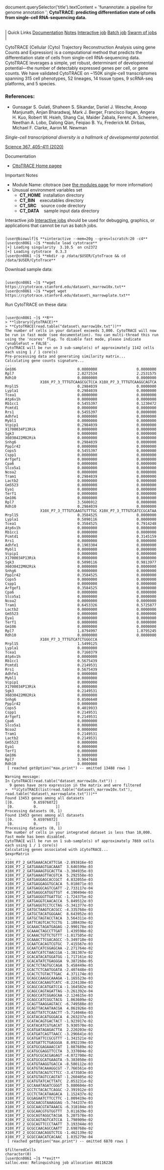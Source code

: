 

document.querySelector('title').textContent = 'funannotate: a pipeline for genome annotation ';
**CytoTRACE: predicting differentiation state of cells from single-cell RNA-sequencing data.** 


|  |
| --- |
| 
Quick Links
[Documentation](#doc)
[Notes](#notes)
[Interactive job](#int) 
[Batch job](#sbatch) 
[Swarm of jobs](#swarm) 
 |



CytoTRACE (Cellular (Cyto) Trajectory Reconstruction Analysis using gene Counts and Expression) is a computational method 
that predicts the differentiation state of cells from single-cell RNA-sequencing data. 
CytoTRACE leverages a simple, yet robust, determinant of developmental potential—the number of detectably expressed genes per cell, or gene counts. We have validated CytoTRACE on ~150K single-cell transcriptomes spanning 315 cell phenotypes, 52 lineages, 14 tissue types, 9 scRNA-seq platforms, and 5 species.



### References:


* Gunsagar S. Gulati, Shaheen S. Sikandar, Daniel J. Wesche, Anoop Manjunath, Anjan Bharadwaj,
Mark J. Berger, Francisco Ilagan, Angera H. Kuo, Robert W. Hsieh, Shang Cai, Maider Zabala,
Ferenc A. Scheeren, Neethan A. Lobo, Dalong Qian, Feiqiao B. Yu, Frederick M. Dirbas,
Michael F. Clarke, Aaron M. Newman   

*Single-cell transcriptional diversity is a hallmark of developmental potential.*   

[Science 367, 405–411 (2020)](https://www.science.org/doi/full/10.1126/science.aax0249)


Documentation
* [CttoTRACE Home pagee](https://cytotrace.stanford.edu/)


Important Notes
* Module Name: citotrace (see [the modules page](https://hpc.nih.gov/apps/modules.html) for more information)
* Unusual environment variables set
	+ **CT\_HOME**  installation directory
	+ **CT\_BIN**    executables directory
	+ **CT\_SRC**    source code directory
	+ **CT\_DATA**    sample input data directory



Interactive job
[Interactive jobs](/docs/userguide.html#int) should be used for debugging, graphics, or applications that cannot be run as batch jobs.
  


```

[user@biowulf]$ **sinteractive --mem=20g --gres=lscratch:20 -c4** 
[user@cn0861 ~]$ **module load cytotrace** 
[+] Loading singularity  3.10.5  on cn2372
[+] Loading cytotrace  0.3.3
[user@cn0861 ~]$ **mkdir -p /data/$USER/CytoTrace && cd /data/$USER/CytoTrace** 

```

Download sample data:

```

[user@cn0861 ~]$ **wget https://cytotrace.stanford.edu/dataset\_marrow10x.txt** 
[user@cn0861 ~]$ **wget wget https://cytotrace.stanford.edu/dataset\_marrowplate.txt**

```

Run CytoTRACE on these data:

```

[user@cn0861 ~]$ **R** 
> **library(CytoTRACE)** 
> **CytoTRACE(read.table("dataset\_marrow10x.txt"))** 
The number of cells in your dataset exceeds 3,000. CytoTRACE will now be run in fast mode (see documentation). You can multi-thread this run using the 'ncores' flag. To disable fast mode, please indicate 'enableFast = FALSE'.
CytoTRACE will be run on 3 sub-sample(s) of approximately 1142 cells each using 1 / 1 core(s)
Pre-processing data and generating similarity matrix...
Calculating gene counts signature...
...
Gm106                            0.0000000                  0.0000000
Rpl7                             2.8272534                  2.2531575
Rdh10                            0.0000000                  0.0000000
                X10X_P7_3_TTTGTCAAGCGCTCCA X10X_P7_3_TTTGTCAAGGCAGTCA
Mrpl15                           0.2984039                  0.0000000
Lypla1                           0.2984039                  0.0000000
Tcea1                            0.0000000                  0.0000000
Atp6v1h                          0.0000000                  0.0000000
Rb1cc1                           0.5455397                  0.1230472
Pcmtd1                           0.0000000                  0.0000000
Rrs1                             0.5455397                  0.0000000
Adhfe1                           0.0000000                  0.0000000
Mybl1                            0.0000000                  0.0000000
Vcpip1                           0.2984039                  0.0000000
X1700034P13Rik                   0.0000000                  0.0000000
Sgk3                             0.0000000                  0.0000000
X6030422M02Rik                   0.0000000                  0.0000000
Snhg6                            0.2984039                  0.0000000
Ppp1r42                          0.0000000                  0.0000000
Cops5                            0.5455397                  0.0000000
Cspp1                            0.0000000                  0.0000000
Arfgef1                          0.0000000                  0.0000000
Cpa6                             0.0000000                  0.0000000
Slco5a1                          0.0000000                  0.0000000
Ncoa2                            0.0000000                  0.0000000
Tram1                            0.2984039                  0.0000000
Lactb2                           0.0000000                  0.0000000
Gm5523                           0.0000000                  0.0000000
Eya1                             0.0000000                  0.0000000
Terf1                            0.0000000                  0.0000000
Gm106                            0.0000000                  0.0000000
Rpl7                             3.5606912                  0.0000000
Rdh10                            0.2984039                  0.0000000
                X10X_P7_3_TTTGTCAAGTGTTTGC X10X_P7_3_TTTGTCATCCGCATAA
Mrpl15                           0.3584525                  0.0000000
Lypla1                           0.5090116                  0.0000000
Tcea1                            0.3584525                  0.7914248
Atp6v1h                          0.0000000                  0.0000000
Rb1cc1                           0.0000000                  0.0000000
Pcmtd1                           0.0000000                  0.3145159
Rrs1                             0.0000000                  0.0000000
Adhfe1                           0.1903304                  0.0000000
Mybl1                            0.0000000                  0.0000000
Vcpip1                           0.0000000                  0.0000000
X1700034P13Rik                   0.0000000                  0.0000000
Sgk3                             0.5090116                  0.9813977
X6030422M02Rik                   0.0000000                  0.0000000
Snhg6                            0.0000000                  0.0000000
Ppp1r42                          0.3584525                  0.0000000
Cops5                            0.0000000                  0.0000000
Cspp1                            0.0000000                  0.0000000
Arfgef1                          0.3584525                  0.0000000
Cpa6                             0.0000000                  0.0000000
Slco5a1                          0.0000000                  0.0000000
Ncoa2                            0.0000000                  0.0000000
Tram1                            0.6453326                  0.5725877
Lactb2                           0.0000000                  0.0000000
Gm5523                           0.0000000                  0.0000000
Eya1                             0.0000000                  0.0000000
Terf1                            0.0000000                  0.0000000
Gm106                            0.0000000                  0.0000000
Rpl7                             1.8794997                  1.8795245
Rdh10                            0.0000000                  0.0000000
                X10X_P7_3_TTTGTCATCTGGGCCA
Mrpl15                           1.5499125
Lypla1                           0.0000000
Tcea1                            0.7160379
Atp6v1h                          0.0000000
Rb1cc1                           0.5675439
Pcmtd1                           0.2149531
Rrs1                             0.5675439
Adhfe1                           0.0000000
Mybl1                            0.0000000
Vcpip1                           0.0000000
X1700034P13Rik                   0.0000000
Sgk3                             0.2149531
X6030422M02Rik                   0.0000000
Snhg6                            0.8506640
Ppp1r42                          0.0000000
Cops5                            0.4019933
Cspp1                            0.2149531
Arfgef1                          0.2149531
Cpa6                             0.0000000
Slco5a1                          0.0000000
Ncoa2                            0.0000000
Tram1                            0.2149531
Lactb2                           0.2149531
Gm5523                           0.0000000
Eya1                             0.0000000
Terf1                            0.0000000
Gm106                            0.0000000
Rpl7                             3.9047688
Rdh10                            0.0000000
 [ reached getOption("max.print") -- omitted 13488 rows ]

Warning message:
In CytoTRACE(read.table("dataset_marrow10x.txt")) :
  9 genes have zero expression in the matrix and were filtered
>  **iCytoTRACE(list(read.table("dataset\_marrow10x.txt"), read.table("dataset\_marrowplate.txt")))**
Found 13453 genes among all datasets
[[0.         0.65976072]
 [0.         0.        ]]
Processing datasets (0, 1)
Found 13453 genes among all datasets
[[0.         0.65976072]
 [0.         0.        ]]
Processing datasets (0, 1)
The number of cells in your integrated dataset is less than 10,000. Fast mode has been disabled.
CytoTRACE will be run on 1 sub-sample(s) of approximately 7869 cells each using 1 / 1 core(s)
Calculating genes associated with iCytoTRACE...
$exprMatrix
...
X10X_P7_2_GATGAAACACATTCGA -2.893816e-03
X10X_P7_2_GATGAAAGTGACAAAT  3.646599e-03
X10X_P7_2_GATGAAAGTGCACTTA -3.304935e-03
X10X_P7_2_GATGAAAGTTACGTCA  5.292558e-03
X10X_P7_2_GATGAGGAGCACCGCT  4.832055e-03
X10X_P7_2_GATGAGGAGGTGCACA  5.018071e-03
X10X_P7_2_GATGAGGCAGTCGATT -2.733117e-04
X10X_P7_2_GATGAGGCATGGTTGT  4.190494e-03
X10X_P7_2_GATGAGGGTTGATTGC -1.724375e-02
X10X_P7_2_GATGAGGTCAACACCA  5.849512e-03
X10X_P7_2_GATGAGGTCCTCCTAG -5.341377e-03
X10X_P7_2_GATGCTAAGTCACGCC -4.335768e-03
X10X_P7_2_GATGCTACATGGGAAC  8.643952e-03
X10X_P7_2_GATGCTAGTACCTACA  3.564311e-03
X10X_P7_2_GATTCAGTCACTCCTG  1.188439e-02
X10X_P7_2_GCAAACTAGATGAGAG -2.990178e-03
X10X_P7_2_GCAAACTAGCCTTGAT  1.439598e-02
X10X_P7_2_GCAAACTGTTCTGTTT -1.817505e-02
X10X_P7_2_GCAAACTTCGACAGCC -5.349718e-03
X10X_P7_2_GCAATCACAGTCGTGC  7.415567e-03
X10X_P7_2_GCAATCATCGGAGCAA -2.271764e-02
X10X_P7_2_GCAATCATCTAACCGA -1.381307e-02
X10X_P7_2_GCACATACATGGATGG -1.717161e-02
X10X_P7_2_GCACATATCTGAGGGA  9.387268e-05
X10X_P7_2_GCACTCTAGTGCCAGA  5.458449e-03
X10X_P7_2_GCACTCTCAATGGATA -2.407448e-03
X10X_P7_2_GCACTCTGTACTTGAC  4.371174e-03
X10X_P7_2_GCAGCCAAGGCAAAGA -1.165523e-03
X10X_P7_2_GCAGCCACAAGTCATC -8.224130e-03
X10X_P7_2_GCAGCCACATGATCCA -1.164582e-02
X10X_P7_2_GCAGCCAGTAGATTAG -3.261392e-04
X10X_P7_2_GCAGCCATCGGAGCAA -2.124615e-03
X10X_P7_2_GCAGCCATCGGCTACG  1.063609e-02
X10X_P7_2_GCAGTTAAGGAGTACC -6.749588e-03
X10X_P7_2_GCAGTTACAATAACGA  4.061926e-03
X10X_P7_2_GCAGTTATCTCAACTT -5.714046e-03
X10X_P7_2_GCATACACATGGGACA  4.263237e-03
X10X_P7_2_GCATACAGTGACTACT -1.923917e-02
X10X_P7_2_GCATACATCGTGACAT  5.930570e-03
X10X_P7_2_GCATGATAGAGACTTA  2.220203e-02
X10X_P7_2_GCATGATCAGTTAACC -3.296641e-03
X10X_P7_2_GCATGATTCCGCGTTT -1.341521e-02
X10X_P7_2_GCATGATTCTGAGGGA  8.092239e-03
X10X_P7_2_GCATGCGAGAAACCAT  1.087689e-02
X10X_P7_2_GCATGCGAGGTTCCTA  3.337084e-02
X10X_P7_2_GCATGCGCACGAGAGT -4.072700e-02
X10X_P7_2_GCATGCGCATGAAGTA -5.383050e-03
X10X_P7_2_GCATGTAAGGTGACCA -8.580112e-03
X10X_P7_2_GCATGTACAAAGGCGT -7.766561e-03
X10X_P7_2_GCATGTACAGTCTTCC -3.473503e-03
X10X_P7_2_GCATGTAGTCCAGTAT -1.260405e-02
X10X_P7_2_GCATGTATCACTTATC  2.053231e-02
X10X_P7_2_GCCAAATAGATCGGGT  5.880604e-03
X10X_P7_2_GCCTCTACACTCAGGC -2.391912e-03
X10X_P7_2_GCCTCTACATAAGACA  1.152437e-02
X10X_P7_2_GCGAGAATCTTCCTTC -1.009419e-03
X10X_P7_2_GCGCAACGTAAAGGAG -5.744237e-03
X10X_P7_2_GCGCAACGTATAAACG -6.318104e-03
X10X_P7_2_GCGCAACGTGTGGTTT  3.011639e-03
X10X_P7_2_GCGCAGTAGGCTACGA  5.207578e-03
X10X_P7_2_GCGCAGTAGTCATCCA  1.798909e-02
X10X_P7_2_GCGCAGTTCCCTAATT  3.193344e-03
X10X_P7_2_GCGCCAACAGCCAATT  2.698768e-02
X10X_P7_2_GCGCCAACAGGTCTCG -1.462139e-02
X10X_P7_2_GCGCCAACATCACAAC  1.835279e-04
 [ reached getOption("max.print") -- omitted 6870 rows ]

$filteredCells
character(0)
[user@cn0861 ~]$ **exit**
salloc.exe: Relinquishing job allocation 46116226

```





